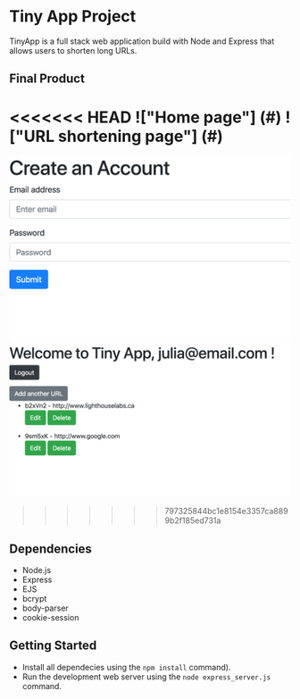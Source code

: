 # Tiny App Project

TinyApp is a full stack web application build with Node and Express that allows users to shorten long URLs.

## Final Product

<<<<<<< HEAD
!["Home page"] (#)
!["URL shortening page"] (#)
=======
!["Home page"](https://github.com/zhouism/tinyapp/blob/master/docs/register-page.png?raw=true)
!["URL shortening page"](https://github.com/zhouism/tinyapp/blob/master/docs/urls-page.png?raw=true)
>>>>>>> 797325844bc1e8154e3357ca8899b2f185ed731a

## Dependencies

- Node.js
- Express
- EJS
- bcrypt
- body-parser
- cookie-session

## Getting Started

- Install all dependecies using the `npm install` command).
- Run the development web server using the  `node express_server.js` command.
